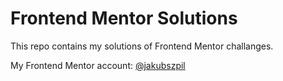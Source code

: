 # Frontend Mentor Solutions

This repo contains my solutions of Frontend Mentor challanges.

My Frontend Mentor account: [@jakubszpil](https://www.frontendmentor.io/profile/jakubszpil)
